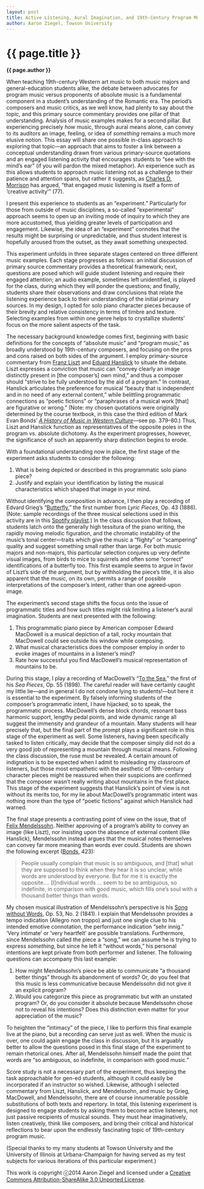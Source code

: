 ```yaml
---
layout: post
title: Active Listening, Aural Imagination, and 19th-Century Program Music&#58; An In-Class "Experiment"
author: Aaron Ziegel, Towson University
---
```


{{ page.title }}
================

**{{ page.author }}**

When teaching 19th-century Western art music to both music majors and general-education students alike, the debate between advocates for program music versus proponents of absolute music is a fundamental component in a student’s understanding of the Romantic era. The period’s composers and music critics, as we well know, had plenty to say about the topic, and this primary source commentary provides one pillar of that understanding. Analysis of music examples makes for a second pillar. But experiencing precisely *how* music, through aural means alone, can convey to its auditors an image, feeling, or idea of *something* remains a much more elusive notion. This essay will share one possible in-class approach to exploring that topic—an approach that aims to foster a link between a conceptual understanding drawn from various primary-source quotations and an engaged listening activity that encourages students to “see with the mind’s ear” (if you will pardon the mixed metaphor). An experience such as this allows students to approach music listening not as a challenge to their patience and attention spans, but rather it suggests, as [Charles D. Morrison](http://www.google.com/url?q=http%3A%2F%2Fmuse.jhu.edu%2Fjournals%2Fthe_journal_of_aesthetic_education%2Fv043%2F43.1.morrison.html&sa=D&sntz=1&usg=AFQjCNG3oRxeJJcRla2Y-zEalsXS6npEOw) has argued, “that engaged music listening is itself a form of ‘creative activity’” (77).

I present this experience to students as an “experiment.” Particularly for those from outside of music disciplines, a so-called “experimental” approach seems to open up an inviting mode of inquiry to which they are more accustomed, thus yielding greater levels of participation and engagement. Likewise, the idea of an “experiment” connotes that the results might be surprising or unpredictable, and thus student interest is hopefully aroused from the outset, as they await something unexpected.

This experiment unfolds in three separate stages centered on three different music examples. Each stage progresses as follows: an initial discussion of primary source commentary provides a theoretical framework; next, questions are posed which will guide student listening and require their engaged attention; an audio example, sometimes left unidentified, is played for the class, during which they will ponder the questions; and finally, students share their observations and draw conclusions that relate the listening experience back to their understanding of the initial primary sources. In my design, I opted for solo piano character pieces because of their brevity and relative consistency in terms of timbre and texture. Selecting examples from within one genre helps to crystallize students’ focus on the more salient aspects of the task.

The necessary background knowledge comes first, beginning with basic definitions for the concepts of “absolute music” and “program music,” as broadly understood by 19th-century composers, and focusing on the pros and cons raised on both sides of the argument. I employ primary-source commentary from [Franz Liszt](https://www.google.com/url?q=https%3A%2F%2Fis.muni.cz%2Fel%2F1421%2Fpodzim2008%2FVH_751%2Fliszt.html&sa=D&sntz=1&usg=AFQjCNGn8aqH1-BRrDbAkqtsdZn540bd8w) and [Eduard Hanslick](https://www.google.com/url?q=https%3A%2F%2Farchive.org%2Fstream%2Fbeautifulinmusic00hans%23page%2F66%2Fmode%2F2up%2Fsearch%2Fchapter%2BIII&sa=D&sntz=1&usg=AFQjCNHCu7xi_xqVbFkSOWDqF8bItA7maw) to situate the debate. Liszt expresses a conviction that music can “convey clearly an image distinctly present in [the composer’s] own mind,” and thus a composer should “strive to be fully understood by the aid of a program.” In contrast, Hanslick articulates the preference for musical “beauty that is independent and in no need of any external content,” while belittling programmatic connections as “poetic fictions” or “paraphrases of a musical work [that] are figurative or wrong.” (Note: my chosen quotations were originally determined by the course textbook, in this case the third edition of Mark Evan Bonds’ [*A History of Music in Western Culture*](https://www.google.com/url?q=https%3A%2F%2Fopenlibrary.org%2Fbooks%2FOL22543533M%2FA_history_of_music_in_Western_culture&sa=D&sntz=1&usg=AFQjCNF0wFMD44dwUI_MU8jVhlokdwdNww)—see pp. 379–80.) Thus, Liszt and Hanslick function as representatives of the opposite poles in the program vs. absolute dichotomy. As the experiment progresses, however, the significance of such an apparently sharp distinction begins to erode.

With a foundational understanding now in place, the first stage of the experiment asks students to consider the following:

1. What is being depicted or described in this programmatic solo piano piece?  
2. Justify and explain your identification by listing the musical characteristics which shaped that image in your mind.

Without identifying the composition in advance, I then play a recording of Edvard Grieg’s “<a href="http://imslp.org/wiki/Lyric_Pieces,_Op.43_(Grieg,_Edvard)">Butterfly</a>,” the first number from *Lyric Pieces*, Op. 43 (1886). (Note: sample recordings of the three musical selections used in this activity are in this [Spotify playlist](http://www.google.com/url?q=http%3A%2F%2Fopen.spotify.com%2Fuser%2Fmusicologist09%2Fplaylist%2F1HUL8h6WeiQbn2EV0MmGhP&sa=D&sntz=1&usg=AFQjCNHwv_I5hE6NhnR0PNkiJ47eCM3n5Q).) In the class discussion that follows, students latch onto the generally high tessitura of the piano writing, the rapidly moving melodic figuration, and the chromatic instability of the music’s tonal center—traits which give the music a “flighty” or “scampering” quality and suggest something small rather than large. For both music majors and non-majors, this particular selection conjures up very definite visual images, from birds to mice to squirrels and often some “correct” identifications of a butterfly too. This first example seems to argue in favor of Liszt’s side of the argument, but by withholding the piece’s title, it is also apparent that the music, on its own, permits a range of possible interpretations of the composer’s intent, rather than one agreed-upon image.

The experiment’s second stage shifts the focus onto the issue of programmatic titles and how such titles might risk limiting a listener’s aural imagination. Students are next presented with the following:

1. This programmatic piano piece by American composer Edward MacDowell is a musical depiction of a tall, rocky mountain that MacDowell could see outside his window while composing.  
2. What musical characteristics does the composer employ in order to evoke images of mountains in a listener’s mind?  
3. Rate how successful you find MacDowell’s musical representation of mountains to be.

During this stage, I play a recording of MacDowell’s “<a href="http://imslp.org/wiki/Sea_Pieces,_Op.55_(MacDowell,_Edward)">To the Sea<a/>,” the first of his *Sea Pieces*, Op. 55 (1898). The careful reader will have certainly caught my little lie—and in general I do not condone lying to students!—but here it is essential to the experiment. By falsely informing students of the composer’s programmatic intent, I have hijacked, so to speak, the programmatic process. MacDowell’s dense block chords, resonant bass harmonic support, lengthy pedal points, and wide dynamic range all suggest the immensity and grandeur of a mountain. Many students will hear precisely that, but the final part of the prompt plays a significant role in this stage of the experiment as well. Some listeners, having been specifically tasked to listen critically, may decide that the composer simply did not do a very good job of representing a mountain through musical means. Following the class discussion, the ruse must be revealed. A certain amount of indignation is to be expected when I admit to misleading my classroom of listeners, but those most empathetic with the aesthetic of 19th-century character pieces might be reassured when their suspicions are confirmed that the composer wasn’t really writing about mountains in the first place. This stage of the experiment suggests that Hanslick’s point of view is not without its merits too, for my lie about MacDowell’s programmatic intent was nothing more than the type of “poetic fictions” against which Hanslick had warned.

The final stage presents a contrasting point of view on the issue, that of [Felix Mendelssohn](https://www.google.com/url?q=https%3A%2F%2Farchive.org%2Fstream%2Flettersoffelixm00mend%23page%2F298%2Fmode%2F2up%2Fsearch%2Fsouchay&sa=D&sntz=1&usg=AFQjCNH4onevk29KasjkZr-XaUv5VH_FOw). Neither approving of a program’s ability to convey an image (like Liszt), nor insisting upon the absence of external content (like Hanslick), Mendelssohn instead argues that the musical notes themselves can convey far more meaning than words ever could. Students are shown the following excerpt ([Bonds](https://www.google.com/url?q=https%3A%2F%2Fopenlibrary.org%2Fbooks%2FOL22543533M%2FA_history_of_music_in_Western_culture&sa=D&sntz=1&usg=AFQjCNF0wFMD44dwUI_MU8jVhlokdwdNww), 423):

> People usually complain that music is so ambiguous, and [that] what they are supposed to think when they hear it is so unclear, while words are understood by everyone. But for me it is exactly the opposite…. [I]ndividual words ... seem to be so ambiguous, so indefinite, in comparison with good music, which fills one’s soul with a thousand better things than words.

My chosen musical illustration of Mendelssohn’s perspective is his <a href="http://imslp.org/wiki/Lieder_ohne_Worte,_Op.53_(Mendelssohn,_Felix)">Song without Words</a>, Op. 53, No. 2 (1841). I explain that Mendelssohn provides a tempo indication (Allegro non troppo) and just one single clue to his intended emotive connotation, the performance indication “sehr innig.” ‘Very intimate’ or ‘very heartfelt’ are possible translations. Furthermore, since Mendelssohn called the piece a “song,” we can assume he is trying to express *something*, but since he left it “without words,” his personal intentions are kept private from both performer and listener. The following questions can accompany this last example:

1. How might Mendelssohn’s piece be able to communicate “a thousand better things” through its abandonment of words? Or, do you feel that this music is less communicative because Mendelssohn did not give it an explicit program?  
2. Would you categorize this piece as programmatic but with an unstated program? Or, do you consider it absolute because Mendelssohn chose not to reveal his intentions? Does this distinction even matter for your appreciation of the music?

To heighten the “intimacy” of the piece, I like to perform this final example live at the piano, but a recording can serve just as well. When the music is over, one could again engage the class in discussion, but it is arguably better to allow the questions posed in this final stage of the experiment to remain rhetorical ones. After all, Mendelssohn himself made the point that words are “so ambiguous, so indefinite, in comparison with good music.”

Score study is not a necessary part of the experiment, thus keeping the task approachable for gen-ed students, although it could easily be incorporated if an instructor so wished. Likewise, although I selected commentary from Liszt, Hanslick, and Mendelssohn, and music by Grieg, MacDowell, and Mendelssohn, there are of course innumerable possible substitutions of both texts and repertory. In total, this listening experiment is designed to engage students by asking them to become active listeners, not just passive recipients of musical sounds. They must hear imaginatively, listen creatively, think like composers, and bring their critical and historical reflections to bear upon the endlessly fascinating topic of 19th-century program music.

(Special thanks to my many students at Towson University and the University of Illinois at Urbana-Champaign for having served as my test subjects for various iterations of this particular experiment.)

This work is copyright ⓒ2014 Aaron Ziegel and licensed under a [Creative Commons Attribution-ShareAlike 3.0 Unported License](http://www.google.com/url?q=http%3A%2F%2Fcreativecommons.org%2Flicenses%2Fby-sa%2F3.0%2F&sa=D&sntz=1&usg=AFQjCNG4j2oPozXv2_VqmmLiVAToFtwKdA).

